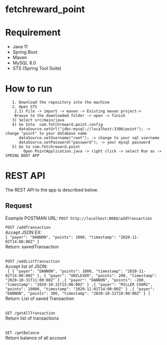# fetchreward_point
# Requirement
- Java 11
- Spring Boot
- Maven
- MySQL 8.0
- STS (Spring Tool Suite)

# How to run
       1. Download the repository into the machine
       2. Open STS
        2.1) File -> import -> maven -> Existing maven project-> 
        Browse to the downloaded folder -> open -> finish
       3) Select src/main/java
       4) Go Into  com.fetchreward.point.config
          dataSource.setUrl("jdbc:mysql://localhost:3306/point"); -> change "point" to your database name
          dataSource.setUsername("root"); -> change to your sql username
          dataSource.setPassword("password"); -> your mysql password
       5) Go to com.fetchreward.point 
            Open PointApplication.java -> right click -> select Run as ->  SPRING BOOT APP


# REST API
The REST API to the app is described below.

## Request
Example POSTMAN URL: `POST http://localhost:8080/addTransaction `

`POST /addTransaction`<br>
Accept JSON EX: <br>`{ "payer": "DANNON", "points": 1000, "timestamp": "2020-11-02T14:00:00Z" }`<br>
Return: savedTransaction <br><br>

`POST /addListTransaction`<br>
Accept list of JSON: <br>
   `
   [
       { "payer": "DANNON", "points": 1000, "timestamp": "2020-11-02T14:00:00Z" },
       { "payer": "UNILEVER", "points": 200, "timestamp": "2020-10-31T11:00:00Z" }
       ,{ "payer": "DANNON", "points": -200, "timestamp": "2020-10-31T15:00:00Z" }
       ,{ "payer": "MILLER COORS", "points": 10000, "timestamp": "2020-11-01T14:00:00Z" }
       ,{ "payer": "DANNON", "points": 300, "timestamp": "2020-10-31T10:00:00Z" }
       ]` 
Return: List of saved Transaction<br><br>

`GET /getAllTransaction`<br>
Return list of transactions<br><br>

`GET /getBalance`<br>
Return  balance of all account